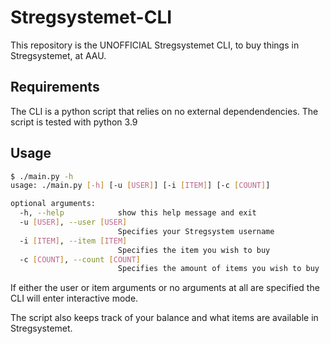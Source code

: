 # Stregsystemet-CLI

This repository is the UNOFFICIAL Stregsystemet CLI, to buy things in Stregsystemet, at AAU.

## Requirements

The CLI is a python script that relies on no external dependendencies. The script is tested with python 3.9

## Usage

```bash
$ ./main.py -h
usage: ./main.py [-h] [-u [USER]] [-i [ITEM]] [-c [COUNT]]

optional arguments:
  -h, --help            show this help message and exit
  -u [USER], --user [USER]
                        Specifies your Stregsystem username
  -i [ITEM], --item [ITEM]
                        Specifies the item you wish to buy
  -c [COUNT], --count [COUNT]
                        Specifies the amount of items you wish to buy
  ```

  If either the user or item arguments or no arguments at all are specified the CLI will enter interactive mode.

  The script also keeps track of your balance and what items are available in Stregsystemet.
